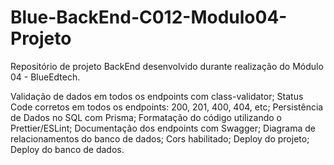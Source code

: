 # Blue-BackEnd-C012-Modulo04-Projeto
Repositório de projeto BackEnd desenvolvido durante realização do Módulo 04 - BlueEdtech.

Validação de dados em todos os endpoints com class-validator;
Status Code corretos em todos os endpoints: 200, 201, 400, 404, etc;
Persistência de Dados no SQL com Prisma;
Formatação do código utilizando o Prettier/ESLint;
Documentação dos endpoints com Swagger;
Diagrama de relacionamentos do banco de dados;
Cors habilitado;
Deploy do projeto;
Deploy do banco de dados.

